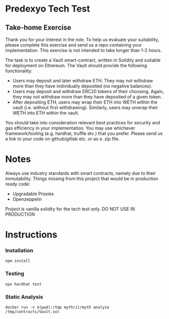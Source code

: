 # Predexyo Tech Test

## Take-home Exercise
Thank you for your interest in the role. To help us evaluate your suitability, please complete this exercise and send us a repo containing your implementation. This exercise is not intended to take longer than 1-2 hours.

The task is to create a Vault smart-contract, written in Solidity and suitable for deployment on Ethereum. The Vault should provide the following functionality:

 - Users may deposit and later withdraw ETH. They may not withdraw more than they have individually deposited (no negative balances).
 - Users may deposit and withdraw ERC20 tokens of their choosing. Again, they may not withdraw more than they have deposited of a given token.
 - After depositing ETH, users may wrap their ETH into WETH within the vault (i.e. without first withdrawing). Similarly, users may unwrap their WETH into ETH within the vault.

You should take into consideration relevant best practices for security and gas efficiency in your implementation. You may use whichever framework/tooling (e.g. hardhat, truffle etc.) that you prefer. Please send us a link to your code on github/gitlab etc. or as a .zip file.

# Notes

Always use industry standards with smart contracts, namely due to their immutability. Things missing from this project that would be in production ready code:
 - Upgradable Proxies
 - Openzeppelin

Project is vanilla solidity for the tech test only. DO NOT USE IN PRODUCTION

# Instructions

### Installation
```
npm install
```

### Testing
```
npx hardhat test
```

### Static Analysis
```
docker run -v $(pwd):/tmp mythril/myth analyze /tmp/contracts/Vault.sol
```